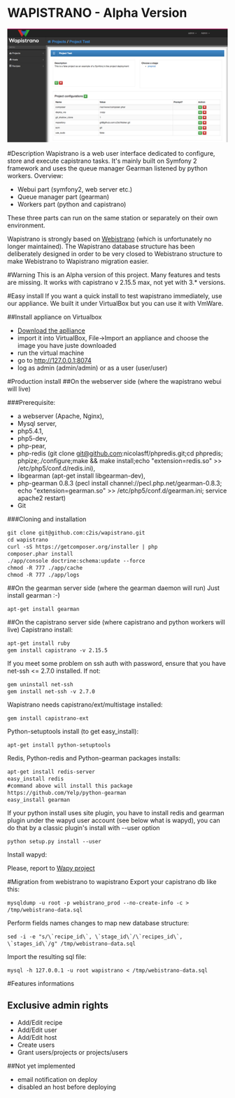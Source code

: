 WAPISTRANO - Alpha Version
====================

![Wapistrano project home page](./doc/shoot1.png?raw=true "Optional Title")

#Description
Wapistrano is a web user interface dedicated to configure, store and execute capistrano tasks.
It's mainly built on Symfony 2 framework and uses the queue manager Gearman listened by python workers.
Overview:

* Webui part (symfony2, web server etc.)
* Queue manager part (gearman)
* Workers part (python and capistrano)

These three parts can run on the same station or separately on their own environment.

Wapistrano is strongly based on [Webistrano](https://github.com/peritor/webistrano/) (which is unfortunately no longer maintained).
The Wapistrano database structure has been deliberately designed in order to be very closed to Webistrano structure to make Webistrano to Wapistrano migration easier.

#Warning
This is an Alpha version of this project. Many features and tests are missing.
It works with capistrano v 2.15.5 max, not yet with 3.* versions.

#Easy install
If you want a quick install to test wapistrano immediately, use our appliance. We built it under VirtualBox but you can use it with VmWare.

##Install appliance on Virtualbox
*  [Download the aplliance](https://www.dropbox.com/s/wir6v1t7e5iu9uo/wapistrano-debian.ova)
*  import it into VirtualBox, File->Import an appliance and choose the image you have juste downloaded
*  run the virtual machine
*  go to http://127.0.0.1:8074
*  log as admin (admin/admin) or as a user (user/user)

#Production install
##On the webserver side (where the wapistrano webui will live)

###Prerequisite:
* a webserver (Apache, Nginx),
* Mysql server,
* php5.4.1,
* php5-dev,
* php-pear,
* php-redis (git clone git@github.com:nicolasff/phpredis.git;cd phpredis; phpize;./configure;make && make install;echo "extension=redis.so" >> /etc/php5/conf.d/redis.ini),
* libgearman (apt-get install libgearman-dev),
* php-gearman 0.8.3 (pecl install channel://pecl.php.net/gearman-0.8.3; echo "extension=gearman.so" >> /etc/php5/conf.d/gearman.ini; service apache2 restart)
* Git

###Cloning and installation

```
git clone git@github.com:c2is/wapistrano.git
cd wapistrano
curl -sS https://getcomposer.org/installer | php
composer.phar install
./app/console doctrine:schema:update --force
chmod -R 777 ./app/cache
chmod -R 777 ./app/logs
```

##On the gearman server side (where the gearman daemon will run)
Just install gearman :-)

```
apt-get install gearman
```

##On the capistrano server side (where capistrano and python workers will live)
Capistrano install:

```
apt-get install ruby
gem install capistrano -v 2.15.5
```
If you meet some problem on ssh auth with password, ensure that you have net-ssh <= 2.7.0 installed.
If not:

```
gem uninstall net-ssh
gem install net-ssh -v 2.7.0
```

Wapistrano needs capistrano/ext/multistage installed:

```
gem install capistrano-ext
```

Python-setuptools install (to get easy_install):

```
apt-get install python-setuptools
```

Redis, Python-redis and Python-gearman packages installs:

```
apt-get install redis-server
easy_install redis
#command above will install this package https://github.com/Yelp/python-gearman
easy_install gearman
```
If your python install uses site plugin, you have to install redis and gearman plugin under the wapyd user account (see below what is wapyd), you can do that by a classic plugin's install with --user option

```
python setup.py install --user
```
Install wapyd:

Please, report to [Wapy project](https://github.com/c2is/wapy)


#Migration from webistrano to wapistrano
Export your capistrano db like this:
```
mysqldump -u root -p webistrano_prod --no-create-info -c > /tmp/webistrano-data.sql
```

Perform fields names changes to map new database structure:
```
sed -i -e "s/\`recipe_id\`, \`stage_id\`/\`recipes_id\`, \`stages_id\`/g" /tmp/webistrano-data.sql
```

Import the resulting sql file:
```
mysql -h 127.0.0.1 -u root wapistrano < /tmp/webistrano-data.sql
```

#Features informations
## Exclusive admin rights
* Add/Edit recipe
* Add/Edit user
* Add/Edit host
* Create users
* Grant users/projects or projects/users

##Not yet implemented
* email notification on deploy
* disabled an host before deploying

